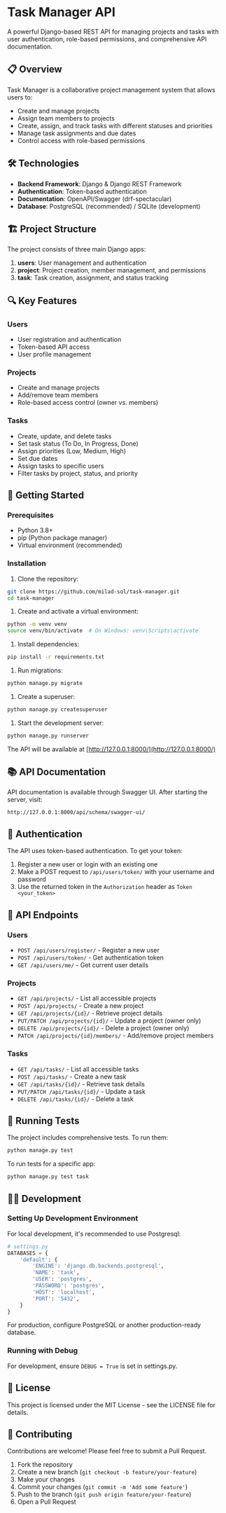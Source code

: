 # Task Manager API
A powerful Django-based REST API for managing projects and tasks with user authentication, role-based permissions, and comprehensive API documentation.
## 📋 Overview
Task Manager is a collaborative project management system that allows users to:
- Create and manage projects
- Assign team members to projects
- Create, assign, and track tasks with different statuses and priorities
- Manage task assignments and due dates
- Control access with role-based permissions

## 🛠️ Technologies
- **Backend Framework**: Django & Django REST Framework
- **Authentication**: Token-based authentication
- **Documentation**: OpenAPI/Swagger (drf-spectacular)
- **Database**: PostgreSQL (recommended) / SQLite (development)

## 🏗️ Project Structure
The project consists of three main Django apps:
1. **users**: User management and authentication
2. **project**: Project creation, member management, and permissions
3. **task**: Task creation, assignment, and status tracking

## 🔍 Key Features
### Users
- User registration and authentication
- Token-based API access
- User profile management

### Projects
- Create and manage projects
- Add/remove team members
- Role-based access control (owner vs. members)

### Tasks
- Create, update, and delete tasks
- Set task status (To Do, In Progress, Done)
- Assign priorities (Low, Medium, High)
- Set due dates
- Assign tasks to specific users
- Filter tasks by project, status, and priority

## 🚀 Getting Started
### Prerequisites
- Python 3.8+
- pip (Python package manager)
- Virtual environment (recommended)

### Installation
1. Clone the repository:
``` bash
git clone https://github.com/milad-sol/task-manager.git
cd task-manager
```
1. Create and activate a virtual environment:
``` bash
python -m venv venv
source venv/bin/activate  # On Windows: venv\Scripts\activate
```
1. Install dependencies:
``` bash
pip install -r requirements.txt
```
1. Run migrations:
``` bash
python manage.py migrate
```
1. Create a superuser:
``` bash
python manage.py createsuperuser
```
1. Start the development server:
``` bash
python manage.py runserver
```
The API will be available at [http://127.0.0.1:8000/](http://127.0.0.1:8000/)
## 📚 API Documentation
API documentation is available through Swagger UI. After starting the server, visit:
``` 
http://127.0.0.1:8000/api/schema/swagger-ui/
```
## 🔐 Authentication
The API uses token-based authentication. To get your token:
1. Register a new user or login with an existing one
2. Make a POST request to `/api/users/token/` with your username and password
3. Use the returned token in the `Authorization` header as `Token <your_token>`

## 🔄 API Endpoints
### Users
- `POST /api/users/register/` - Register a new user
- `POST /api/users/token/` - Get authentication token
- `GET /api/users/me/` - Get current user details

### Projects
- `GET /api/projects/` - List all accessible projects
- `POST /api/projects/` - Create a new project
- `GET /api/projects/{id}/` - Retrieve project details
- `PUT/PATCH /api/projects/{id}/` - Update a project (owner only)
- `DELETE /api/projects/{id}/` - Delete a project (owner only)
- `PATCH /api/projects/{id}/members/` - Add/remove project members

### Tasks
- `GET /api/tasks/` - List all accessible tasks
- `POST /api/tasks/` - Create a new task
- `GET /api/tasks/{id}/` - Retrieve task details
- `PUT/PATCH /api/tasks/{id}/` - Update a task
- `DELETE /api/tasks/{id}/` - Delete a task

## 🧪 Running Tests
The project includes comprehensive tests. To run them:
``` bash
python manage.py test
```
To run tests for a specific app:
``` bash
python manage.py test task
```
## 👨‍💻 Development
### Setting Up Development Environment
For local development, it's recommended to use Postgresql:
``` python
# settings.py
DATABASES = {
    'default': {
        'ENGINE': 'django.db.backends.postgresql',
        'NAME': 'task',
        'USER': 'postgres',
        'PASSWORD': 'postgres',
        'HOST': 'localhost',
        'PORT': '5432',
    }
}
```
For production, configure PostgreSQL or another production-ready database.
### Running with Debug
For development, ensure `DEBUG = True` is set in settings.py.
## 📝 License
This project is licensed under the MIT License - see the LICENSE file for details.
## 👥 Contributing
Contributions are welcome! Please feel free to submit a Pull Request.
1. Fork the repository
2. Create a new branch (`git checkout -b feature/your-feature`)
3. Make your changes
4. Commit your changes (`git commit -m 'Add some feature'`)
5. Push to the branch (`git push origin feature/your-feature`)
6. Open a Pull Request

